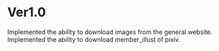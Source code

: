 # Ver1.0
Implemented the ability to download images from the general website.
Implemented the ability to download member_illust of pixiv.
